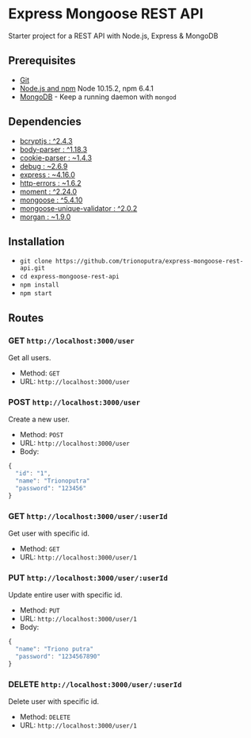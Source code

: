 # Express Mongoose REST API

Starter project for a REST API with Node.js, Express &amp; MongoDB 

## Prerequisites

- [Git](https://git-scm.com/)
- [Node.js and npm](nodejs.org) Node 10.15.2, npm 6.4.1
- [MongoDB](https://www.mongodb.org/) - Keep a running daemon with `mongod`

## Dependencies
- [bcryptjs : ^2.4.3](https://github.com/dcodeIO/bcrypt.js)
- [body-parser : ^1.18.3](https://github.com/dcodeIO/bcrypt.js)
- [cookie-parser : ~1.4.3](https://github.com/expressjs/body-parser)
- [debug : ~2.6.9](https://github.com/visionmedia/debug)
- [express : ~4.16.0](https://expressjs.com)
- [http-errors : ~1.6.2](https://github.com/jshttp/http-errors)
- [moment : ^2.24.0](https://momentjs.com)
- [mongoose : ^5.4.10](https://mongoosejs.com)
- [mongoose-unique-validator : ^2.0.2](https://github.com/blakehaswell/mongoose-unique-validator)
- [morgan : ~1.9.0](https://github.com/expressjs/morgan)

## Installation
* `git clone https://github.com/trionoputra/express-mongoose-rest-api.git`
* `cd express-mongoose-rest-api`
* `npm install`
* `npm start`

## Routes
### GET `http://localhost:3000/user`

Get all users.

+ Method: `GET`
+ URL: `http://localhost:3000/user`

### POST `http://localhost:3000/user`

Create a new user.

+ Method: `POST`
+ URL: `http://localhost:3000/user`
+ Body:

```js
{
  "id": "1",
  "name": "Trionoputra"
  "password": "123456"
}
```

### GET `http://localhost:3000/user/:userId`

Get user with specific id.

+ Method: `GET`
+ URL: `http://localhost:3000/user/1`

### PUT `http://localhost:3000/user/:userId`

Update entire user with specific id.

+ Method: `PUT`
+ URL: `http://localhost:3000/user/1`
+ Body:

```js
{
  "name": "Triono putra"
  "password": "1234567890"
}
```

### DELETE `http://localhost:3000/user/:userId`

Delete user with specific id.

+ Method: `DELETE`
+ URL: `http://localhost:3000/user/1`
